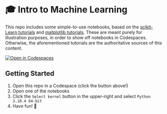 # 🎓 Intro to Machine Learning

This repo includes some simple-to-use notebooks, based on the [scikit-Learn tutorials](https://scikit-learn.org/stable/tutorial/basic/tutorial.html#an-introduction-to-machine-learning-with-scikit-learn) and [matplotlib tutorials](https://matplotlib.org/stable/tutorials/introductory/pyplot.html). These are meant purely for illustration purposes, in order to show off notebooks in Codespaces. Otherwise, the aforementioned tutorials are the authoritative sources of this content.

[![Open in Codespaces](https://github.com/codespaces/badge.svg)](https://codespaces.new?repo=lostintangent/intro-to-ml)

## Getting Started

1. Open this repo in a Codespace (click the button above!)
2. Open one of the notebooks
3. Click the `Select kernel` button in the upper-right and select `Python 3.10.4 64-bit`
4. Have fun! 🚀
